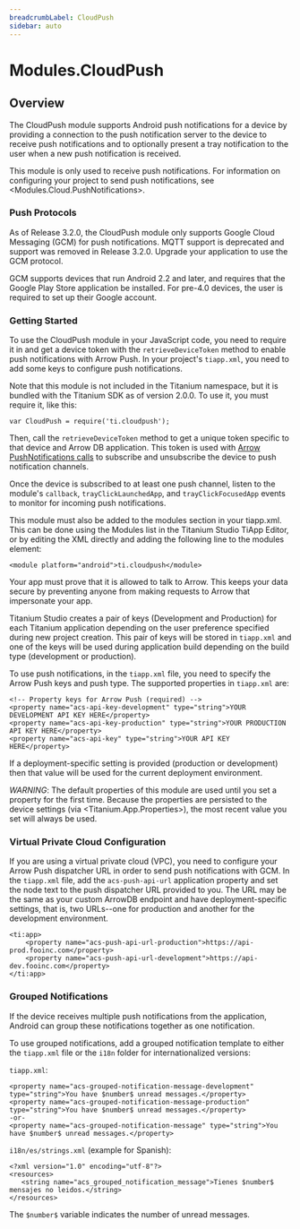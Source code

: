 ```yaml
---
breadcrumbLabel: CloudPush
sidebar: auto
---
```


# Modules.CloudPush

<ProxySummary/>

## Overview

The CloudPush module supports Android push notifications for a device by providing a connection
to the push notification server to the device to receive push notifications and to optionally
present a tray notification to the user when a new push notification is received.

This module is only used to receive push notifications.  For information on configuring your
project to send push notifications, see <Modules.Cloud.PushNotifications>.

### Push Protocols

As of Release 3.2.0, the CloudPush module only supports Google Cloud Messaging (GCM) for push
notifications. MQTT support is deprecated and support was removed in Release 3.2.0. Upgrade your
application to use the GCM protocol.

GCM supports devices that run Android 2.2 and later, and requires that the Google Play Store
application be installed. For pre-4.0 devices, the user is required to set up their Google
account.

### Getting Started

To use the CloudPush module in your JavaScript code, you need to require it in and
get a device token with the `retrieveDeviceToken` method to enable push notifications with Arrow Push.
In your project's `tiapp.xml`, you need to add some keys to configure push notifications.

Note that this module is not included in the Titanium namespace, but it is bundled with the Titanium SDK as of
version 2.0.0. To use it, you must require it, like this:

    var CloudPush = require('ti.cloudpush');

Then, call the `retrieveDeviceToken` method to get a unique token specific to that device and
Arrow DB application.  This token is used with [Arrow PushNotifications calls](Modules.Cloud.PushNotifications)
to subscribe and unsubscribe the device to push notification channels.

Once the device is subscribed to at least one push channel, listen to the module's `callback`,
`trayClickLaunchedApp`, and `trayClickFocusedApp` events to monitor for incoming push notifications.

This module must also be added to the modules section in your tiapp.xml. This can be done using the Modules list in
the Titanium Studio TiApp Editor, or by editing the XML directly and adding the following line to the modules
element:

    <module platform="android">ti.cloudpush</module>

Your app must prove that it is allowed to talk to Arrow. This keeps your data secure by preventing anyone from
making requests to Arrow that impersonate your app.

Titanium Studio creates a pair of keys (Development and Production) for each Titanium application depending on the
user preference specified during new project creation. This pair of keys will be stored in `tiapp.xml` and one of the
keys will be used during application build depending on the build type (development or production).

To use push notifications, in the `tiapp.xml` file, you need to specify the Arrow Push keys and push
type. The supported properties in `tiapp.xml` are:

    <!-- Property keys for Arrow Push (required) -->
    <property name="acs-api-key-development" type="string">YOUR DEVELOPMENT API KEY HERE</property>
    <property name="acs-api-key-production" type="string">YOUR PRODUCTION API KEY HERE</property>
    <property name="acs-api-key" type="string">YOUR API KEY HERE</property>

If a deployment-specific setting is provided (production or development) then that value will be used for the current deployment environment.

*WARNING*: The default properties of this module are used until you set a property for the first time. Because the
properties are persisted to the device settings (via <Titanium.App.Properties>), the most recent value you set will
always be used.

### Virtual Private Cloud Configuration

If you are using a virtual private cloud (VPC), you need to configure your Arrow Push dispatcher
URL in order to send push notifications with GCM.  In the `tiapp.xml` file, add the `acs-push-api-url`
application property and set the node text to the push dispatcher URL provided to you.  The URL may
be the same as your custom ArrowDB endpoint and have deployment-specific settings, that is, two
URLs--one for production and another for the development environment.

    <ti:app>
        <property name="acs-push-api-url-production">https://api-prod.fooinc.com</property>
        <property name="acs-push-api-url-development">https://api-dev.fooinc.com</property>
    </ti:app>

### Grouped Notifications

If the device receives multiple push notifications from the application, Android can group these
notifications together as one notification.

To use grouped notifications, add a grouped notification template to either the `tiapp.xml` file
or the `i18n` folder for internationalized versions:

`tiapp.xml`:

    <property name="acs-grouped-notification-message-development" type="string">You have $number$ unread messages.</property>
    <property name="acs-grouped-notification-message-production" type="string">You have $number$ unread messages.</property>
    -or-
    <property name="acs-grouped-notification-message" type="string">You have $number$ unread messages.</property>

`i18n/es/strings.xml` (example for Spanish):

    <?xml version="1.0" encoding="utf-8"?>
    <resources>
       <string name="acs_grouped_notification_message">Tienes $number$ mensajes no leidos.</string>
    </resources>

The `$number$` variable indicates the number of unread messages.

<ApiDocs/>
